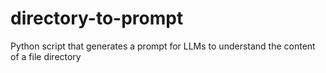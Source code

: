 # directory-to-prompt
Python script that generates a prompt for LLMs to understand the content of a file directory
